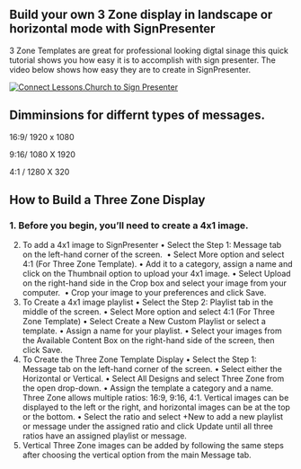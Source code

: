 ## Build your own 3 Zone display in landscape or horizontal mode with SignPresenter

3 Zone Templates are great for professional looking digtal sinage this quick tutorial shows you how easy it is to accomplish with sign presenter. The video below shows how easy they are to create in SignPresenter.

[![Connect Lessons.Church to Sign Presenter](https://img.youtube.com/vi/S6Cleqw3OV4/0.jpg)](https://www.youtube.com/watch?v=S6Cleqw3OV4)

## Dimminsions for differnt types of messages. 

16:9/ 1920 x 1080

9:16/ 1080 X 1920

4:1 / 1280 X 320

## How to Build a Three Zone Display ##

### 1. Before you begin, you’ll need to create a 4x1 image. ###
2. To add a 4x1 image to SignPresenter
	•	Select the Step 1: Message tab on the left-hand corner of the screen. 
	•	Select More option and select 4:1 (For Three Zone Template).
	•	Add it to a category, assign a name and click on the Thumbnail option to upload your 4x1 image.
	•	Select Upload on the right-hand side in the Crop box and select your image from your computer. 
	•	Crop your image to your preferences and click Save.
3. To Create a 4x1 image playlist
	•	Select the Step 2: Playlist tab in the middle of the screen.
	•	Select More option and select 4:1 (For Three Zone Template)
	•	Select Create a New Custom Playlist or select a template.
	•	Assign a name for your playlist.
	•	Select your images from the Available Content Box on the right-hand side of the screen, then click Save.
4. To Create the Three Zone Template Display
	•	Select the Step 1: Message tab on the left-hand corner of the screen.
	•	Select either the Horizontal or Vertical.
	•	Select All Designs and select Three Zone from the open drop-down.
	•	Assign the template a category and a name. Three Zone allows multiple ratios: 16:9, 9:16, 4:1. Vertical images can be displayed to the left or the right, and horizontal images can be at the top or the bottom.
	•	Select the ratio and select +New to add a new playlist or message under the assigned ratio and click Update until all three ratios have an assigned playlist or message.
5. Vertical Three Zone images can be added by following the same steps after choosing the vertical option from the main Message tab. 

